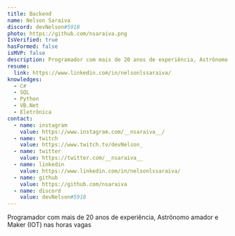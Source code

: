 ```yaml
---
title: Backend
name: Nelson Saraiva
discord: devNelson#5918
photo: https://github.com/nsaraiva.png
IsVerified: true
hasFormed: false
isMVP: false 
description: Programador com mais de 20 anos de experiência, Astrônomo amador e Maker (IOT) nas horas vagas
resume:
  link: https://www.linkedin.com/in/nelsonlssaraiva/ 
knowledges: 
  - C#
  - SQL
  - Python
  - VB.Net
  - Eletrônica
contact: 
  - name: instagram
    value: https://www.instagram.com/__nsaraiva__/
  - name: twitch
    value: https://www.twitch.tv/devNelson_
  - name: twitter
    value: https://twitter.com/__nsaraiva__
  - name: linkedin
    value: https://www.linkedin.com/in/nelsonlssaraiva/
  - name: github
    value: https://github.com/nsaraiva
  - name: discord
    value: devNelson#5918
---
```

Programador com mais de 20 anos de experiência, Astrônomo amador e Maker (IOT) nas horas vagas

